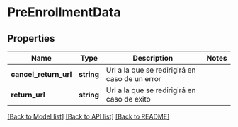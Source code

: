 # PreEnrollmentData

## Properties
Name | Type | Description | Notes
------------ | ------------- | ------------- | -------------
**cancel_return_url** | **string** | Url a la que se redirigirá en caso de un error | 
**return_url** | **string** | Url a la que se redirigirá en caso de exito | 

[[Back to Model list]](../../README.md#documentation-for-models) [[Back to API list]](../../README.md#documentation-for-api-endpoints) [[Back to README]](../../README.md)

